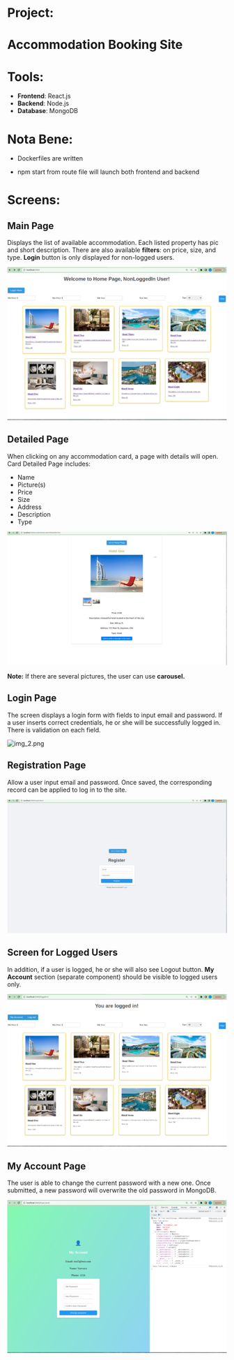 # Project: 
# Accommodation Booking Site

# Tools:
- **Frontend**: React.js
- **Backend**: Node.js
- **Database**: MongoDB

# Nota Bene:

- Dockerfiles are written

- npm start from route file will launch both frontend and backend


# Screens:

## Main Page
Displays the list of available accommodation. Each listed property has pic and short description. 
There are also available **filters**: on price, size, and type. 
**Login** button is only displayed for non-logged users.

![img.png](img/img.png)

## Detailed Page
When clicking on any accommodation card, a page with details will open.
Card Detailed Page includes:

- Name
- Picture(s)
- Price
- Size
- Address
- Description
- Type

![img_4.png](img/img_4.png)

**Note:** If there are several pictures, the user can use 
**carousel.**

## Login Page
The screen displays a login form with fields to input email and password. 
If a user inserts correct credentials, he or she will be successfully logged in.  
There is validation on each field.

![img_2.png](img/img_2.png)

## Registration Page
Allow a user input email and password. Once saved, the corresponding record 
can be applied to log in to the site.

![img_1.png](img/img_1.png)

## Screen for Logged Users
In addition, if a user is logged, he or she will also see Logout button.
**My Account** section (separate component) should be visible to logged users only. 

![img_3.png](img/img_3.png)

## My Account Page
The user is able to change the current password with a new one. Once submitted, 
a new password will overwrite the old password in MongoDB.

![img_5.png](img/img_5.png)
